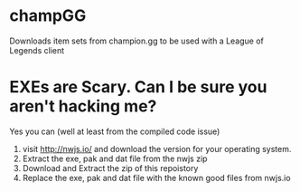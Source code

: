 # champGG
Downloads item sets from champion.gg to be used with a League of Legends client


# EXEs are Scary. Can I be sure you aren't hacking me?

Yes you can (well at least from the compiled code issue)

1. visit http://nwjs.io/ and download the version for your operating system.
2. Extract the exe, pak and dat file from the nwjs zip
3. Download and Extract the zip of this repoistory
4. Replace the exe, pak and dat file with the known good files from nwjs.io

